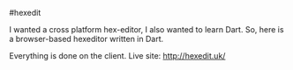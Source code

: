 #hexedit

I wanted a cross platform hex-editor, I also wanted to learn Dart. So, here is a browser-based hexeditor written in Dart.

Everything is done on the client. Live site: http://hexedit.uk/


